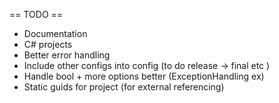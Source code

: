 == TODO ==
* Documentation
* C# projects
* Better error handling
* Include other configs into config (to do release -> final etc )
* Handle bool + more options better (ExceptionHandling ex)
* Static guids for project (for external referencing)